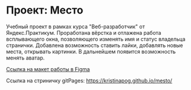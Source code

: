 # Проект: Место
Учебный проект в рамках курса "Веб-разработчик" от Яндекс.Практикум. Проработана вёрстка и отлажена работа всплывающего окна, позволяющего изменять имя и статус владельца странички. Добавлена возможность ставить лайки, добавлять новые места, открывать картинки. В дальнейшем появится возможность менять аватар. 

[Ссылка на макет работы в Figma](https://www.figma.com/file/2cn9N9jSkmxD84oJik7xL7/JavaScript.-Sprint-4?node-id=0%3A1)

Ссылка на стриничку gitPages: https://kristinapog.github.io/mesto/